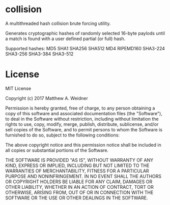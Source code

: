 # collision
A multithreaded hash collision brute forcing utility.

Generates cryptographic hashes of randomly selected 16-byte paylods until
a match is found with a user defined partial (or full) hash.

Supported hashes:
	MD5
	SHA1
	SHA256
	SHA512
	MD4
	RIPEMD160
	SHA3-224
	SHA3-256
	SHA3-384
	SHA3-512

# License

MIT License

Copyright (c) 2017 Matthew A. Weidner

Permission is hereby granted, free of charge, to any person obtaining a copy
of this software and associated documentation files (the "Software"), to deal
in the Software without restriction, including without limitation the rights
to use, copy, modify, merge, publish, distribute, sublicense, and/or sell
copies of the Software, and to permit persons to whom the Software is
furnished to do so, subject to the following conditions:

The above copyright notice and this permission notice shall be included in all
copies or substantial portions of the Software.

THE SOFTWARE IS PROVIDED "AS IS", WITHOUT WARRANTY OF ANY KIND, EXPRESS OR
IMPLIED, INCLUDING BUT NOT LIMITED TO THE WARRANTIES OF MERCHANTABILITY,
FITNESS FOR A PARTICULAR PURPOSE AND NONINFRINGEMENT. IN NO EVENT SHALL THE
AUTHORS OR COPYRIGHT HOLDERS BE LIABLE FOR ANY CLAIM, DAMAGES OR OTHER
LIABILITY, WHETHER IN AN ACTION OF CONTRACT, TORT OR OTHERWISE, ARISING FROM,
OUT OF OR IN CONNECTION WITH THE SOFTWARE OR THE USE OR OTHER DEALINGS IN THE
SOFTWARE.
